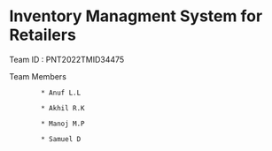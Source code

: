 #                              Inventory Managment System for Retailers



Team ID : PNT2022TMID34475


Team Members


            * Anuf L.L
         
            * Akhil R.K
         
            * Manoj M.P
         
            * Samuel D
